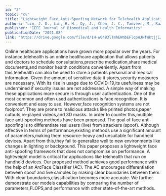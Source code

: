 ```yaml
---
id: "3"
topic: "cv"
title: "Lightweight Face Anti-Spoofing Network for Telehealth Applications"
authors: "Lin, J. D., Lin, H. H., Dy, J., Chen, J. C., Tanveer, M., Razzak, I., & Hua, K. L."
publisher: "IEEE Journal of Biomedical and Health Informatics"
publicationDate: "2021.08"
link: "https://drive.google.com/file/d/1H-w04B3lTmhEWmbEFlqoWJNfWktjjIJA/view?usp=sharing"
---
```


Online healthcare applications have grown more popular over the years. For instance,telehealth is an online healthcare application that allows patients and doctors to schedule consultations,prescribe medication,share medical documents,and monitor health conditions conveniently. Apart from this,telehealth can also be used to store a patients personal and medical information. Given the amount of sensitive data it stores,security measures are necessary. With its rise in usage due to COVID-19,its usefulness may be undermined if security issues are not addressed. A simple way of making these applications more secure is through user authentication. One of the most common and often used authentications is face recognition. It is convenient and easy to use. However,face recognition systems are not foolproof. They are prone to malicious attacks like printed photos,paper cutouts,re-played videos,and 3D masks. In order to counter this,multiple face anti-spoofing methods have been proposed. The goal of face anti-spoofing is to differentiate real users (live) from attackers (spoof). Although effective in terms of performance,existing methods use a significant amount of parameters,making them resource-heavy and unsuitable for handheld devices. Apart from this,they fail to generalize well to new environments like changes in lighting or background. This paper proposes a lightweight face anti-spoofing framework that does not compromise on performance. A lightweight model is critical for applications like telehealth that run on handheld devices. Our proposed method achieves good performance with the help of an ArcFace Classifier (AC). The AC encourages differentiation between spoof and live samples by making clear boundaries between them. With clear boundaries,classification becomes more accurate. We further demonstrate our models capabilities by comparing the number of parameters,FLOPS,and performance with other state-of-the-art methods.